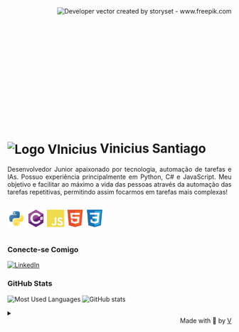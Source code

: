 <img align="right" alt="Developer vector created by storyset - www.freepik.com" height="300" src="https://codiy.com.br/images/LogoRobo.png">

<h1>
    <img align="center" alt="Logo VInicius" width="36px" src="https://images.vexels.com/media/users/3/201138/isolated/preview/143b8e1550deda3eadf5a8c0045cbb0f-robo-de-brinquedo-plano.png">
    <span>Vinicius Santiago</span>
</h1>

<p align="justify">Desenvolvedor Junior apaixonado por tecnologia, automação de tarefas e IAs. Possuo experiência principalmente em Python, C# e JavaScript. Meu objetivo e facilitar ao máximo a vida das pessoas através da automação das tarefas repetitivas, permitindo assim focarmos em tarefas mais complexas!
</p>
<div style="display: inline_block"><br>
  <img align="center" alt="Python" height="40" width="40" src="https://raw.githubusercontent.com/devicons/devicon/master/icons/python/python-original.svg">
  <img align="center" alt="Csharp" height="40" width="40" src="https://raw.githubusercontent.com/devicons/devicon/master/icons/csharp/csharp-original.svg">
  <img align="center" alt="Js" height="40" width="40" src="https://raw.githubusercontent.com/devicons/devicon/master/icons/javascript/javascript-plain.svg">
  <img align="center" alt="HTML" height="40" width="40" src="https://raw.githubusercontent.com/devicons/devicon/master/icons/html5/html5-original.svg">
  <img align="center" alt="CSS" height="40" width="40" src="https://raw.githubusercontent.com/devicons/devicon/master/icons/css3/css3-original.svg">
</div>
<br>
<!--
[![Preview](https://img.shields.io/badge/Portfolio-000?style=for-the-badge&logo=github&logoColor=FF00F6)](https://elidianaandrade.github.io/)
[![GitHub Page](https://img.shields.io/badge/elidianaandrade.github.io-67136f?style=for-the-badge)](https://elidianaandrade.github.io/)
-->


### Conecte-se Comigo

[![LinkedIn](https://img.shields.io/badge/-LinkedIn-000?style=for-the-badge&logo=linkedin&logoColor=5B9BB6&color:ffc001)](https://www.linkedin.com/in/vinicius-santiago01/)

### GitHub Stats

![Most Used Languages](https://github-readme-stats-git-masterrstaa-rickstaa.vercel.app/api/top-langs/?username=Vine013&line_height=10&card_width=290&layout=compact&hide_title=false&count_private=true&langs_count=5&show_icons=true&title_color=F5B9BB6&hide=html,css,scss&bg_color=000&text_color=5B9BB6B&border_radius=3&border_color=5B9BB6&count_private=true)
![GitHub stats](https://github-readme-stats-git-masterrstaa-rickstaa.vercel.app/api?username=Vine013&hide_title=true&show_icons=true&include_all_commits=false&count_private=true&line_height=25&hide=issues&bg_color=000&title_color=5B9BB66&text_color=5B9BB6&border_radius=3&border_color=5B9BB6&icon_color=5B9BB6&theme=jolly)



<details align="left">
  <summary></summary> 
 
  - GitHub Stats by <a href="https://github.com/anuraghazra/github-readme-stats">anuraghazra</a>
  - Developer vector created by <a href="https://www.freepik.com/vectors/developer">storyset - www.freepik.com</a> (edited by author)

</details>

 <div align="right">Made with 🩵 by <a href="https://github.com/Vine013">V</a></div>
